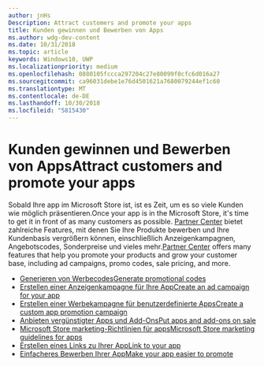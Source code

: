 ```yaml
---
author: jnHs
Description: Attract customers and promote your apps
title: Kunden gewinnen und Bewerben von Apps
ms.author: wdg-dev-content
ms.date: 10/31/2018
ms.topic: article
keywords: Windows10, UWP
ms.localizationpriority: medium
ms.openlocfilehash: 0880105fccca297204c27e80099f0cfc6d016a27
ms.sourcegitcommit: ca96031debe1e76d4501621a7680079244ef1c60
ms.translationtype: MT
ms.contentlocale: de-DE
ms.lasthandoff: 10/30/2018
ms.locfileid: "5815430"
---
```

# <a name="attract-customers-and-promote-your-apps"></a><span data-ttu-id="fbc5c-103">Kunden gewinnen und Bewerben von Apps</span><span class="sxs-lookup"><span data-stu-id="fbc5c-103">Attract customers and promote your apps</span></span>

<span data-ttu-id="fbc5c-104">Sobald Ihre app im Microsoft Store ist, ist es Zeit, um es so viele Kunden wie möglich präsentieren.</span><span class="sxs-lookup"><span data-stu-id="fbc5c-104">Once your app is in the Microsoft Store, it's time to get it in front of as many customers as possible.</span></span> <span data-ttu-id="fbc5c-105">[Partner Center](https://partner.microsoft.com/dashboard) bietet zahlreiche Features, mit denen Sie Ihre Produkte bewerben und Ihre Kundenbasis vergrößern können, einschließlich Anzeigenkampagnen, Angebotscodes, Sonderpreise und vieles mehr.</span><span class="sxs-lookup"><span data-stu-id="fbc5c-105">[Partner Center](https://partner.microsoft.com/dashboard) offers many features that help you promote your products and grow your customer base, including ad campaigns, promo codes, sale pricing, and more.</span></span>

-   [<span data-ttu-id="fbc5c-106">Generieren von Werbecodes</span><span class="sxs-lookup"><span data-stu-id="fbc5c-106">Generate promotional codes</span></span>](generate-promotional-codes.md)
-   [<span data-ttu-id="fbc5c-107">Erstellen einer Anzeigenkampagne für Ihre App</span><span class="sxs-lookup"><span data-stu-id="fbc5c-107">Create an ad campaign for your app</span></span>](create-an-ad-campaign-for-your-app.md)
-   [<span data-ttu-id="fbc5c-108">Erstellen einer Werbekampagne für benutzerdefinierte Apps</span><span class="sxs-lookup"><span data-stu-id="fbc5c-108">Create a custom app promotion campaign</span></span>](create-a-custom-app-promotion-campaign.md)
-   [<span data-ttu-id="fbc5c-109">Anbieten vergünstigter Apps und Add-Ons</span><span class="sxs-lookup"><span data-stu-id="fbc5c-109">Put apps and add-ons on sale</span></span>](put-apps-and-add-ons-on-sale.md)
-   [<span data-ttu-id="fbc5c-110">Microsoft Store marketing-Richtlinien für apps</span><span class="sxs-lookup"><span data-stu-id="fbc5c-110">Microsoft Store marketing guidelines for apps</span></span>](app-marketing-guidelines.md)
-   [<span data-ttu-id="fbc5c-111">Erstellen eines Links zu Ihrer App</span><span class="sxs-lookup"><span data-stu-id="fbc5c-111">Link to your app</span></span>](link-to-your-app.md)
-   [<span data-ttu-id="fbc5c-112">Einfacheres Bewerben Ihrer App</span><span class="sxs-lookup"><span data-stu-id="fbc5c-112">Make your app easier to promote</span></span>](make-your-app-easier-to-promote.md)

 

 
